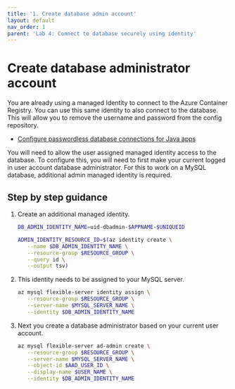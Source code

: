 ```yaml
---
title: '1. Create database admin account'
layout: default
nav_order: 1
parent: 'Lab 4: Connect to database securely using identity'
---
```


# Create database administrator account

You are already using a managed Identity to connect to the Azure Container Registry. You can use this same identity to also connect to the database. This will allow you to remove the username and password from the config repository.

- [Configure passwordless database connections for Java apps](https://learn.microsoft.com/en-us/azure/developer/java/spring-framework/configure-spring-data-jdbc-with-azure-mysql?tabs=passwordless%2Cservice-connector&toc=%2Fazure%2Fdeveloper%2Fintro%2Ftoc.json&bc=%2Fazure%2Fdeveloper%2Fbreadcrumb%2Ftoc.json&pivots=mysql-passwordless-flexible-server)

You will need to allow the user assigned managed identity access to the database. To configure this, you will need to first make your current logged in user account database administrator. For this to work on a MySQL database, additional admin managed identity is required.

## Step by step guidance

1. Create an additional managed identity.

   ```bash
   DB_ADMIN_IDENTITY_NAME=uid-dbadmin-$APPNAME-$UNIQUEID

   ADMIN_IDENTITY_RESOURCE_ID=$(az identity create \
      --name $DB_ADMIN_IDENTITY_NAME \
      --resource-group $RESOURCE_GROUP \
      --query id \
      --output tsv)
   ```

1. This identity needs to be assigned to your MySQL server.

   ```bash
   az mysql flexible-server identity assign \
      --resource-group $RESOURCE_GROUP \
      --server-name $MYSQL_SERVER_NAME \
      --identity $DB_ADMIN_IDENTITY_NAME
   ```

1. Next you create a database administrator based on your current user account.

   ```bash
   az mysql flexible-server ad-admin create \
      --resource-group $RESOURCE_GROUP \
      --server-name $MYSQL_SERVER_NAME \
      --object-id $AAD_USER_ID \
      --display-name $USER_NAME \
      --identity $DB_ADMIN_IDENTITY_NAME
   ```
